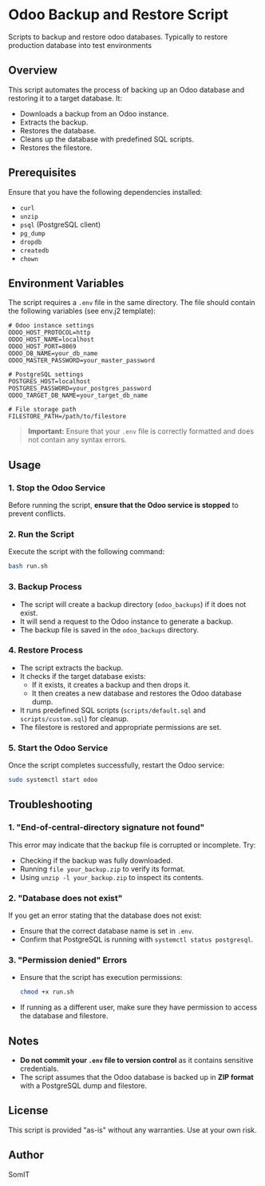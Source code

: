 # Odoo Backup and Restore Script

Scripts to backup and restore odoo databases. Typically to restore production database into test environments

## Overview
This script automates the process of backing up an Odoo database and restoring it to a target database. It:
- Downloads a backup from an Odoo instance.
- Extracts the backup.
- Restores the database.
- Cleans up the database with predefined SQL scripts.
- Restores the filestore.

## Prerequisites
Ensure that you have the following dependencies installed:
- `curl`
- `unzip`
- `psql` (PostgreSQL client)
- `pg_dump`
- `dropdb`
- `createdb`
- `chown`

## Environment Variables
The script requires a `.env` file in the same directory. The file should contain the following variables (see env.j2 template):

```env
# Odoo instance settings
ODOO_HOST_PROTOCOL=http
ODOO_HOST_NAME=localhost
ODOO_HOST_PORT=8069
ODOO_DB_NAME=your_db_name
ODOO_MASTER_PASSWORD=your_master_password

# PostgreSQL settings
POSTGRES_HOST=localhost
POSTGRES_PASSWORD=your_postgres_password
ODOO_TARGET_DB_NAME=your_target_db_name

# File storage path
FILESTORE_PATH=/path/to/filestore
```

> **Important:** Ensure that your `.env` file is correctly formatted and does not contain any syntax errors.

## Usage

### 1. Stop the Odoo Service
Before running the script, **ensure that the Odoo service is stopped** to prevent conflicts.

### 2. Run the Script
Execute the script with the following command:

```sh
bash run.sh
```

### 3. Backup Process
- The script will create a backup directory (`odoo_backups`) if it does not exist.
- It will send a request to the Odoo instance to generate a backup.
- The backup file is saved in the `odoo_backups` directory.

### 4. Restore Process
- The script extracts the backup.
- It checks if the target database exists:
  - If it exists, it creates a backup and then drops it.
  - It then creates a new database and restores the Odoo database dump.
- It runs predefined SQL scripts (`scripts/default.sql` and `scripts/custom.sql`) for cleanup.
- The filestore is restored and appropriate permissions are set.

### 5. Start the Odoo Service
Once the script completes successfully, restart the Odoo service:

```sh
sudo systemctl start odoo
```

## Troubleshooting

### 1. "End-of-central-directory signature not found"
This error may indicate that the backup file is corrupted or incomplete. Try:
- Checking if the backup was fully downloaded.
- Running `file your_backup.zip` to verify its format.
- Using `unzip -l your_backup.zip` to inspect its contents.

### 2. "Database does not exist"
If you get an error stating that the database does not exist:
- Ensure that the correct database name is set in `.env`.
- Confirm that PostgreSQL is running with `systemctl status postgresql`.

### 3. "Permission denied" Errors
- Ensure that the script has execution permissions:
  ```sh
  chmod +x run.sh
  ```
- If running as a different user, make sure they have permission to access the database and filestore.

## Notes
- **Do not commit your `.env` file to version control** as it contains sensitive credentials.
- The script assumes that the Odoo database is backed up in **ZIP format** with a PostgreSQL dump and filestore.

## License
This script is provided "as-is" without any warranties. Use at your own risk.

## Author
SomIT


